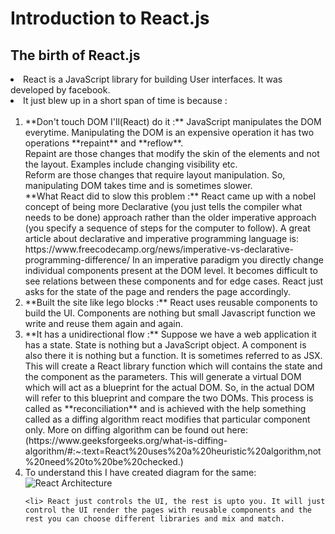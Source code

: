 # Introduction to React.js

## The birth of React.js

<li> React is a JavaScript library for building User interfaces. It was developed by facebook.
<li> It just blew up in a short span of time is because :
  <ol><br>
    <li> **Don't touch DOM I'll(React) do it :** JavaScript manipulates the DOM everytime. Manipulating the DOM is an expensive operation it has two operations **repaint** and **reflow**. <br/>
          Repaint are those changes that modify the skin of the elements and not the layout. Examples include changing visibility etc. <br />
          Reform are those changes that require layout manipulation. So, manipulating DOM takes time and is sometimes slower. 
          <br />
          **What React did to slow this problem :** React came up with a nobel concept of being more Declarative (you just tells the compiler what needs to be done) approach rather than the older imperative approach (you specify a sequence of steps for the computer to follow). A great article about declarative and imperative programming language is: https://www.freecodecamp.org/news/imperative-vs-declarative-programming-difference/
          In an imperative paradigm you directly change individual components present at the DOM level.
          It becomes difficult to see relations between these components and for edge cases. React just asks for the state of the page and renders the page accordingly.
    <li> **Built the site like lego blocks :** React uses reusable components to build the UI. Components are nothing but small Javascript function we write and reuse them again and again.
      <li> **It has a unidirectional flow :** Suppose we have a web application it has a state. State is nothing but a JavaScript object. A component is also there it is nothing but a function. It is sometimes referred to as JSX. This will create a React library function which will contains the state and the component as the parameters. This will generate a virtual DOM  which will act as
        a blueprint for the actual DOM. So, in the actual DOM will refer to this blueprint and compare the two DOMs. This process is called as **reconciliation** and is achieved with the help something called as a diffing algorithm react modifies that particular component only. More on diffing algorithm can be found out here: (https://www.geeksforgeeks.org/what-is-diffing-algorithm/#:~:text=React%20uses%20a%20heuristic%20algorithm,not%20need%20to%20be%20checked.)
    <li> To understand this I have created diagram for the same:<br/>
    <img src="https://user-images.githubusercontent.com/68496657/179281845-0a2d41e6-6d7d-41f3-bd67-c88e89c7755b.png" alt="React Architecture" />
      
    <li> React just controls the UI, the rest is upto you. It will just control the UI render the pages with reusable components and the rest you can choose different libraries and mix and match.
      
      
    
        
        
        
        
